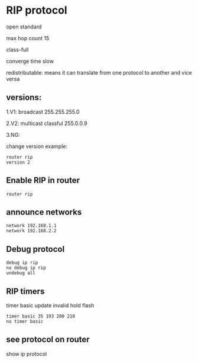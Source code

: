# RIP protocol

open standard

max hop count 15

class-full

converge time slow

redistributable: means it can translate from one protocol to another and vice versa

## versions:

1.V1: broadcast  255.255.255.0

2.V2: multicast classful 255.0.0.9

3.NG:

change version example:

```
router rip
version 2
```
## Enable RIP in router
```
router rip
```
## announce networks

```
network 192.168.1.1
network 192.168.2.2
```
## Debug protocol

```
debug ip rip
no debug ip rip
undebug all
```
## RIP timers 

timer basic update invalid hold flash
```
timer basic 35 193 200 210
no timer basic
```

## see protocol on router

show ip protocol

